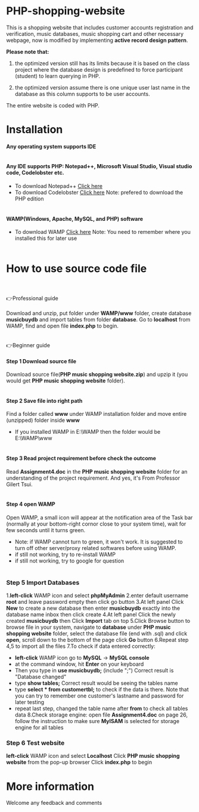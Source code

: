 # PHP-shopping-website

This is a shopping website that includes customer accounts registration and verification, music databases, music shopping cart and other necessary webpage, now is modified by implementing **active record design pattern**.


**Please note that:**
1. the optimized version still has its limits because it is based on the class project where the database design is predefined to force participant (student) to learn querying in PHP.

2. the optimized version assume there is one unique user last name in the database as this column supports to be user accounts.


The entire website is coded with PHP.

# Installation

#### Any operating system supports IDE    <br /><br />
    
#### Any IDE supports PHP: Notepad++, Microsoft Visual Studio, Visual studio code, Codelobster etc.
  - To download Notepad++ [Click here](https://notepad-plus-plus.org/download/v7.5.8.html)
  - To download Codelobster [Click here](http://www.codelobster.com/download.html) Note: prefered to download the PHP edition<br /><br />
  
  
#### WAMP(Windows, Apache, MySQL, and PHP) software
  - To download WAMP [Click here](http://www.wampserver.com/en/) Note: You need to remember where you installed this for later use<br /><br />
  
# How to use source code file<br /><br />
:point_right:Professional guide <br /><br />
Download and unzip, put folder under **WAMP/www** folder, create database **musicbuydb** and import tables from folder **database**. Go to **localhost** from WAMP, find and open file **index.php** to begin. <br /><br /><br />
:point_right:Beginner guide<br />
#### Step 1 Download source file
Download source file(**PHP music shopping website.zip**) and upzip it (you would get **PHP music shopping website** folder).<br /><br />
#### Step 2 Save file into right path
Find a folder called **www** under WAMP installation folder and move entire (unzipped) folder inside **www** 
  - If you installed WAMP in E:\WAMP then the folder would be E:\WAMP\www<br /><br />
#### Step 3 Read project requirement before check the outcome
Read **Assignment4.doc** in the **PHP music shopping website** folder for an understanding of the project requirement. And yes, it's From Professor Gilert Tsui.<br /><br />
#### Step 4 open WAMP
Open WAMP, a small icon will appear at the notification area of the Task bar (normally at your bottom-right cornor close to your system time), wait for few seconds until it turns green.
  - Note: if WAMP cannot turn to green, it won't work. It is suggested to turn off other server/proxy related softwares before using WAMP.
  - if still not working, try to re-install WAMP
  - if still not working, try to google for question<br /><br />
### Step 5 Import Databases
1.**left-click** WAMP icon and select **phpMyAdmin**
2.enter default username **root** and leave password empty then click go button
3.At left panel Click **New** to create a new database then enter **musicbuydb** exactly into the database name inbox then click create
4.At left panel Click the newly created **musicbuydb** then Click **Import** tab on top
5.Click Browse button to browse file in your system, navigate to **database** under **PHP music shopping website** folder, select the database file (end with .sql) and click **open**, scroll down to the bottom of the page click **Go** button
6.Repeat step 4,5 to import all the files
7.To check if data entered correctly: 
 - **left-click** WAMP icon go to **MySQL** -> **MySQL console**
 - at the command window, hit **Enter** on your keyboard
 - Then you type in **use musicbuydb;** (include ";") Correct result is "Database changed"
 - type **show tables;** Correct result would be seeing the tables name
 - type **select * from customertbl;** to check if the data is there. Note that you can try to remember one customer's lastname and password for later testing
 - repeat last step, changed the table name after **from** to check all tables data
8.Check storage engine: open file **Assignment4.doc** on page 26, follow the instruction to make sure **MyISAM** is selected for storage engine for all tables

### Step 6 Test website
**left-click** WAMP icon and select **Localhost**
Click **PHP music shopping website** from the pop-up browser
Click **index.php** to begin 





# More information

Welcome any feedback and comments











 
